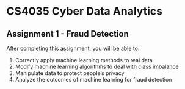 # CS4035 Cyber Data Analytics
## Assignment 1 - Fraud Detection
After completing this assignment, you will be able to:
1. Correctly apply machine learning methods to real data
2. Modify machine learning algorithms to deal with class imbalance
3. Manipulate data to protect people’s privacy
4. Analyze the outcomes of machine learning for fraud detection